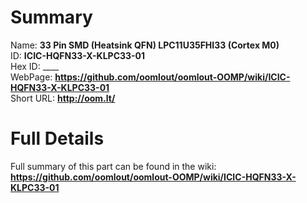 
Summary
=================
  
Name: __33 Pin SMD (Heatsink QFN) LPC11U35FHI33 (Cortex M0)__    
ID: __ICIC-HQFN33-X-KLPC33-01__   
Hex ID: ____   
WebPage: __https://github.com/oomlout/oomlout-OOMP/wiki/ICIC-HQFN33-X-KLPC33-01__   
Short URL: __http://oom.lt/__   

Full Details
==========================
Full summary of this part can be found in the wiki:   
__https://github.com/oomlout/oomlout-OOMP/wiki/ICIC-HQFN33-X-KLPC33-01__    

